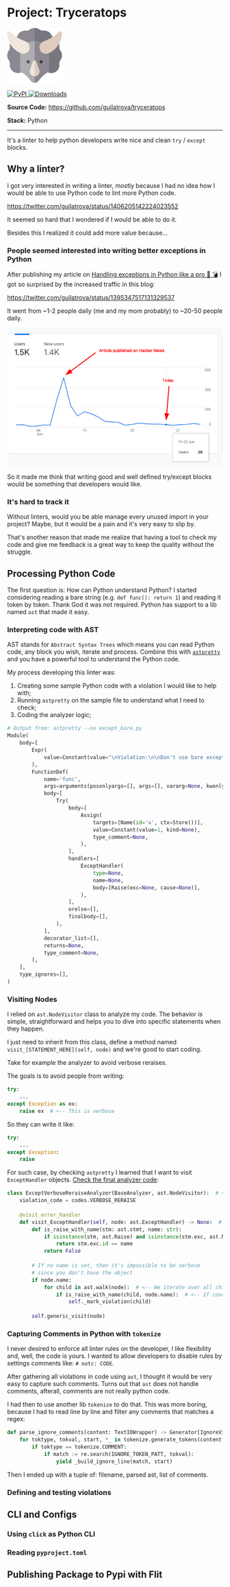 # Project: Tryceratops

![tryceratops logo](./tryceratops-logo.png)

<a href="https://pypi.org/project/tryceratops/">
    <img alt="PyPI" src="https://img.shields.io/pypi/v/tryceratops">
</a>

<a href="https://pepy.tech/project/tryceratops/">
<img alt="Downloads" src="https://static.pepy.tech/personalized-badge/tryceratops?period=total&units=international_system&left_color=grey&right_color=blue&left_text=%F0%9F%A6%96%20Downloads">
</a>

**Source Code:** https://github.com/guilatrova/tryceratops

**Stack:** Python

---

It's a linter to help python developers write nice and clean `try` / `except` blocks.

## Why a linter?

I got very interested in writing a linter, mostly because I had no idea how I would be able to use Python code to lint more Python code.

https://twitter.com/guilatrova/status/1406205142224023552

It seemed so hard that I wondered if I would be able to do it.

Besides this I realized it could add more value because...

### People seemed interested into writing better exceptions in Python

After publishing my article on [Handling exceptions in Python like a pro 🐍 💣](https://blog.guilatrova.dev/handling-exceptions-in-python-like-a-pro/) I got so surprised by the increased traffic in this blog:

https://twitter.com/guilatrova/status/1395347517131329537

It went from ~1-2 people daily (me and my mom probably) to ~20-50 people daily.

![traffic today](traffic-today.png)

So it made me think that writing good and well defined try/except blocks would be something that developers would like.

### It's hard to track it

Without linters, would you be able manage every unused import in your project? Maybe, but it would be a pain and it's very easy to slip by.

That's another reason that made me realize that having a tool to check my code and give me feedback is a great way to keep the quality without the struggle.

## Processing Python Code

The first question is: How can Python understand Python?
I started considering reading a bare string (e.g. `def func(): return 1`) and reading it token by token. Thank God it was not required. Python has support to a lib named `ast` that made it easy.

### Interpreting code with AST

AST stands for `Abstract Syntax Trees` which means you can read Python code, any block you wish, iterate and process.
Combine this with [`astpretty`](https://github.com/asottile/astpretty) and you have a powerful tool to understand the Python code.

My process developing this linter was:

1. Creating some sample Python code with a violation I would like to help with;
2. Running `astpretty` on the sample file to understand what I need to check;
3. Coding the analyzer logic;

```py
# Output from: astpretty --no except_bare.py
Module(
    body=[
        Expr(
            value=Constant(value="\nViolation:\n\nDon't use bare except\n", kind=None),
        ),
        FunctionDef(
            name='func',
            args=arguments(posonlyargs=[], args=[], vararg=None, kwonlyargs=[], kw_defaults=[], kwarg=None, defaults=[]),
            body=[
                Try(
                    body=[
                        Assign(
                            targets=[Name(id='a', ctx=Store())],
                            value=Constant(value=1, kind=None),
                            type_comment=None,
                        ),
                    ],
                    handlers=[
                        ExceptHandler(
                            type=None,
                            name=None,
                            body=[Raise(exc=None, cause=None)],
                        ),
                    ],
                    orelse=[],
                    finalbody=[],
                ),
            ],
            decorator_list=[],
            returns=None,
            type_comment=None,
        ),
    ],
    type_ignores=[],
)
```

### Visiting Nodes

I relied on `ast.NodeVisitor` class to analyze my code.
The behavior is simple, straightforward and helps you to dive into specific statements when they happen.

I just need to inherit from this class, define a method named `visit_[STATEMENT_HERE](self, node)` and we're good to start coding.

Take for example the analyzer to avoid verbose reraises.

The goals is to avoid people from writing:

```py
try:
    ...
except Exception as ex:
    raise ex  # <-- This is verbose
```

So they can write it like:

```py
try:
    ...
except Exception:
    raise
```

For such case, by checking `astpretty` I learned that I want to visit `ExceptHandler` objects. [Check the final analyzer code](https://github.com/guilatrova/tryceratops/blob/56dbdf8/src/tryceratops/analyzers/exception_block.py#L24-L41):

```py
class ExceptVerboseReraiseAnalyzer(BaseAnalyzer, ast.NodeVisitor):  # <-- Inherit from ast.NodeVisitor
    violation_code = codes.VERBOSE_RERAISE

    @visit_error_handler
    def visit_ExceptHandler(self, node: ast.ExceptHandler) -> None:  # <-- We only want "except" blocks
        def is_raise_with_name(stm: ast.stmt, name: str):
            if isinstance(stm, ast.Raise) and isinstance(stm.exc, ast.Name):
                return stm.exc.id == name
            return False

        # If no name is set, then it's impossible to be verbose
        # since you don't have the object
        if node.name:
            for child in ast.walk(node):  # <-- We iterate over all children in that node
                if is_raise_with_name(child, node.name):  # <-- If condition is true, we found a violation
                    self._mark_violation(child)

        self.generic_visit(node)
```

### Capturing Comments in Python with `tokenize`

I never desired to enforce all linter rules on the developer, I like flexibility and, well, the code is yours. I wanted to allow developers to disable rules by settings comments like: `# notc: CODE`.

After gathering all violations in code using `ast`, I thought it would be very easy to capture such comments.
Turns out that `ast` does not handle comments, afterall, comments are not really python code.

I had then to use another lib `tokenize` to do that. This was more boring, because I had to read line by line and filter any comments that matches a regex:

```py
def parse_ignore_comments(content: TextIOWrapper) -> Generator[IgnoreViolation, None, None]:
    for toktype, tokval, start, *_ in tokenize.generate_tokens(content.readline):
        if toktype == tokenize.COMMENT:
            if match := re.search(IGNORE_TOKEN_PATT, tokval):
                yield _build_ignore_line(match, start)
```

Then I ended up with a tuple of: filename, parsed ast, list of comments.

### Defining and testing violations

## CLI and Configs

### Using `click` as Python CLI

### Reading `pyproject.toml`

## Publishing Package to Pypi with Flit

